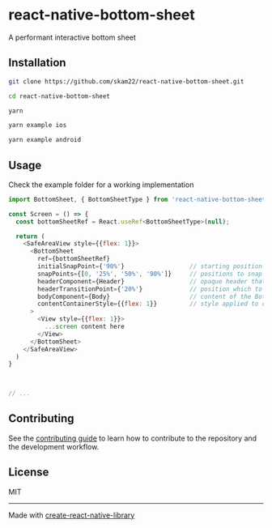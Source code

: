 # react-native-bottom-sheet

A performant interactive bottom sheet

## Installation

```sh
git clone https://github.com/skam22/react-native-bottom-sheet.git

cd react-native-bottom-sheet

yarn

yarn example ios

yarn example android
```

## Usage

Check the example folder for a working implementation

```js
import BottomSheet, { BottomSheetType } from 'react-native-bottom-sheet';

const Screen = () => {
  const bottomSheetRef = React.useRef<BottomSheetType>(null);

  return (
    <SafeAreaView style={{flex: 1}}>
      <BottomSheet
        ref={bottomSheetRef}
        initialSnapPoint={'90%'}                  // starting position of bottom sheet
        snapPoints={[0, '25%', '50%', '90%']}     // positions to snap to (number of pixels from top or % of screen height)
        headerComponent={Header}                  // opaque header that fades into view when sheet is open
        headerTransitionPoint={'20%'}             // position which to trigger header fading in
        bodyComponent={Body}                      // content of the BottomSheet itself
        contentContainerStyle={{flex: 1}}         // style applied to container of body
      >
        <View style={{flex: 1}}>
          ...screen content here
        </View>
      </BottomSheet>
    </SafeAreaView>
  )
}

​

// ...
```

## Contributing

See the [contributing guide](CONTRIBUTING.md) to learn how to contribute to the repository and the development workflow.

## License

MIT

---

Made with [create-react-native-library](https://github.com/callstack/react-native-builder-bob)
